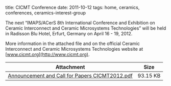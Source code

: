 title: CICMT Conference
date: 2011-10-12 
tags: home, ceramics, conferences, ceramics-interest-group 


The next “IMAPS/ACerS 8th International Conference and Exhibition on Ceramic Interconnect and Ceramic Microsystems Technologies” will be held in Radisson Blu Hotel, Erfurt, Germany on April 16 - 19, 2012.
<!--break-->
More information in the attached file and on the official Ceramic Interconnect and Ceramic Microsystems Technologies website at [www.cicmt.org](http://www.cicmt.org).

| Attachment | Size |
|---|---|
|<a href="/files/Announcement and Call for Papers CICMT2012.pdf">Announcement and Call for Papers CICMT2012.pdf</a> | 93.15 KB |	